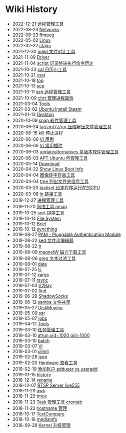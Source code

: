 # Wiki History

- 2022-12-21   [远程管理工具](/0075_Tools_Remote)
- 2022-08-23   [Networks](/0060_Networks)
- 2022-08-23   [ffmpeg](/0002_Tools_ffmpeg)
- 2022-05-02   [Linux](/0001_Linux)
- 2022-02-22   [ctags](/0003_Tools_ctags)
- 2021-12-30   [meld 文件对比工具](/0004_Tools_meld)
- 2021-11-09   [Driver](/0005_Driver)
- 2021-11-04   [script 记录终端执行命令历史](/0006_Tools_script)
- 2021-10-23   [cal 日历小工具](/0007_Tools_cal)
- 2021-10-21   [xset](/0008_Tools_xset)
- 2021-10-18   [top](/0009_Tools_Process_top)
- 2021-10-13   [scp](/0010_Tools_Remote_scp)
- 2021-10-11   [ssh 远程管理工具](/0011_Tools_Remote_ssh)
- 2021-10-09   [chrt 管理进程属性](/0012_Tools_chrt)
- 2021-03-04   [Tools](/0056_Networks_Tools)
- 2021-03-02   [Ubuntu Install Steam](/0063_Ubuntu_InstallSteam)
- 2021-01-13   [Desktop](/0057_Desktop)
- 2020-10-09   [snap 软件管理工具](/0021_Tools_snap)
- 2020-06-24   [tar/zip/7z/rar 压缩解压文件管理工具](/0020_Tools_Archiver)
- 2020-06-15   [kill 停止进程](/0019_Tools_Process_kill)
- 2020-06-06   [Vi 用例](/0018_Tools_Vi_UseCase)
- 2020-06-06   [Vi 常用插件](/0017_Tools_Vi_Plugins)
- 2020-06-03   [updatealternatives 多版本软件管理工具](/0016_Tools_updatealternatives)
- 2020-06-03   [APT Ubuntu 包管理工具](/0015_Ubuntu_APT)
- 2020-05-14   [Download](/0014_Ubuntu_Download)
- 2020-04-22   [Show Linux Boot Info](/0061_Tools_ShowBootInfo)
- 2020-04-04   [图像转字符串工具](/0036_Tools_image2string)
- 2020-04-04   [tree 列出文件夹信息工具](/0035_Tools_tree)
- 2020-03-20   [taskset 设定程序运行在的CPU](/0034_Tools_Process_taskset)
- 2020-03-08   [ln 链接工具](/0033_Tools_ln)
- 2019-12-27   [进程管理工具](/0032_Tools_Process)
- 2019-11-20   [网络工具 nmap](/0062_Tools_nmap)
- 2019-10-25   [sort 排序工具](/0031_Tools_sort)
- 2019-10-14   [File System](/0064_FileSystem)
- 2019-10-12   [Brief](/0030_Tools_bc)
- 2019-10-12   [syncthing](/0029_Tools_syncthing)
- 2019-08-27   [PAM - Pluggable Authentication Module](/0065_Security_PAM)
- 2019-08-22   [sed 文件流编辑器](/0027_Tools_sed)
- 2019-08-22   [tr](/0026_Tools_tr)
- 2019-08-09   [magnetW 磁力下载工具](/0055_Ubuntu_Download_magnetW)
- 2019-08-06   [grep 文本过滤工具](/0025_Tools_grep)
- 2019-08-01   [date](/0024_Tools_date)
- 2019-07-25   [ls](/0023_Tools_ls)
- 2019-07-12   [xargs](/0022_Tools_xargs)
- 2019-07-11   [rsync](/0044_Tools_rsync)
- 2019-07-03   [V2Ray](/0066_Networks_Proxy_V2Ray)
- 2019-07-02   [find](/0043_Tools_find)
- 2019-06-29   [ShadowSocks](/0067_Networks_Proxy_shadowsocks)
- 2019-06-12   [samba 文件共享](/0046_Tools_Remote_Samba)
- 2019-05-27   [DiskMonitor](/0045_Tools_DiskMonitor)
- 2019-05-09   [sar](/0048_Networks_Tools_sar)
- 2019-05-07   [jobs](/0047_Tools_jobs)
- 2019-04-12   [Tools](/0059_Tools)
- 2019-03-10   [任务管理工具](/0040_Tools_TaskSchedule)
- 2019-03-10   [atrun uid=1000 gid=1000](/0037_Tools_at)
- 2019-03-10   [batch](/0038_Tools_batch)
- 2019-03-07   [Vi](/0039_Tools_Vi)
- 2019-03-01   [ulimit](/0041_Tools_ulimit)
- 2019-02-28   [json](/0042_Tools_json)
- 2019-02-20   [Hardware 查看工具](/0068_Tools_HardwareInfo)
- 2019-02-19   [添加账户 adduser vs useradd](/0069_Tools_添加账户)
- 2019-01-15   [history](/0049_Tools_history)
- 2018-12-14   [rename](/0050_Tools_rename)
- 2018-12-07   [RTSP Server live555](/0070_Tools_live555)
- 2018-11-29   [awk](/0052_Tools_awk)
- 2018-11-29   [tmux](/0051_Tools_Remote_tmux)
- 2018-11-23   [Task 管理工具 crontab](/0071_Tools_crontab)
- 2018-11-22   [hostname 管理](/0072_Tools_hostname)
- 2018-10-17   [TextCompare](/0054_Tools_TextCompare)
- 2018-10-16   [mediainfo](/0053_Tools_mediainfo)
- 2018-09-28   [Kernel 升级管理](/0073_Tools_KernelUpgrade)
